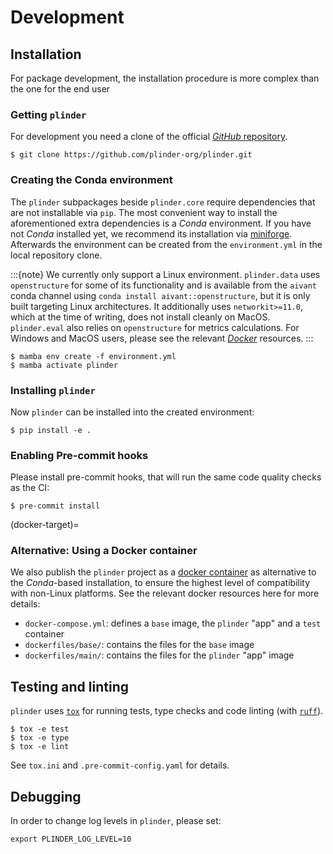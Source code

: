 # Development

## Installation

For package development, the installation procedure is more complex than the one for the
end user

### Getting `plinder`

For development you need a clone of the official
[_GitHub_ repository](https://github.com/plinder-org/plinder/).

```console
$ git clone https://github.com/plinder-org/plinder.git
```

### Creating the Conda environment

The `plinder` subpackages beside `plinder.core` require dependencies that are not
installable via `pip`.
The most convenient way to install the aforementioned extra dependencies is a _Conda_
environment.
If you have not _Conda_ installed yet, we recommend its installation via
[miniforge](https://github.com/conda-forge/miniforge).
Afterwards the environment can be created from the `environment.yml` in the local
repository clone.

:::{note}
We currently only support a Linux environment.
`plinder.data` uses `openstructure` for some of its functionality and is available from the
`aivant` conda channel using `conda install aivant::openstructure`, but it is only built
targeting Linux architectures. It additionally uses `networkit>=11.0`, which at the time of writing,
does not install cleanly on MacOS. `plinder.eval` also relies on `openstructure` for metrics
calculations. For Windows and MacOS users, please see the relevant
[_Docker_](#docker-target) resources.
:::

```console
$ mamba env create -f environment.yml
$ mamba activate plinder
```

### Installing `plinder`

Now `plinder` can be installed into the created environment:

```console
$ pip install -e .
```

### Enabling Pre-commit hooks

Please install pre-commit hooks, that will run the same code quality checks as the CI:

```console
$ pre-commit install
```

(docker-target)=
### Alternative: Using a Docker container

We also publish the `plinder` project as a
[docker container](https://github.com/plinder-org/plinder/pkgs/container/plinder)
as alternative to the _Conda_-based installation, to ensure the highest level of
compatibility with non-Linux platforms.
See the relevant docker resources here for more details:

- `docker-compose.yml`: defines a `base` image, the `plinder` "app" and a `test`
  container
- `dockerfiles/base/`: contains the files for the `base` image
- `dockerfiles/main/`: contains the files for the `plinder` "app" image

## Testing and linting

`plinder` uses [`tox`](https://tox.wiki) for running tests, type checks and code linting
(with [`ruff`](https://docs.astral.sh/ruff/)).

```console
$ tox -e test
$ tox -e type
$ tox -e lint
```

See `tox.ini` and `.pre-commit-config.yaml` for details.

## Debugging

In order to change log levels in `plinder`, please set:

```console
export PLINDER_LOG_LEVEL=10
```
